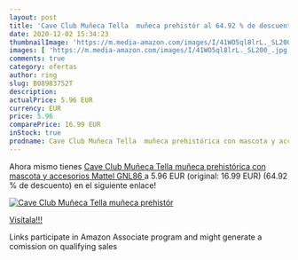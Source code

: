 ```yaml
---
layout: post
title: 'Cave Club Muñeca Tella  muñeca prehistór al 64.92 % de descuento'
date: 2020-12-02 15:34:23
thumbnailImage: 'https://m.media-amazon.com/images/I/41WO5ql8lrL._SL200_.jpg'
images: [ 'https://m.media-amazon.com/images/I/41WO5ql8lrL._SL200_.jpg' ]
comments: true
category: ofertas
author: ring
slug: B08983752T
description:
actualPrice: 5.96 EUR
currency: EUR
price: 5.96
comparePrice: 16.99 EUR
inStock: true
prodname: Cave Club Muñeca Tella  muñeca prehistórica con mascota y accesorios  Mattel GNL86 
---
```


Ahora mismo tienes [Cave Club Muñeca Tella  muñeca prehistórica con mascota y accesorios  Mattel GNL86 ](https://www.amazon.es/dp/B08983752T/?tag=tolees-21) a 5.96 EUR (original: 16.99 EUR) (64.92 %  de descuento) en el siguiente enlace!

[![Cave Club Muñeca Tella  muñeca prehistór](https://m.media-amazon.com/images/I/41WO5ql8lrL._SL200_.jpg)](https://www.amazon.es/dp/B08983752T/?tag=tolees-21)

[Visítala!!!](https://www.amazon.es/dp/B08983752T/?tag=tolees-21)

Links participate in Amazon Associate program and might generate a comission on qualifying sales
